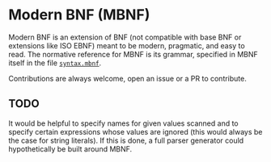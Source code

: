 # Modern BNF (MBNF)

Modern BNF is an extension of BNF (not compatible with base BNF or extensions
like ISO EBNF) meant to be modern, pragmatic, and easy to read. The normative
reference for MBNF is its grammar, specified in MBNF itself in the file
[`syntax.mbnf`](./syntax.mbnf).

Contributions are always welcome, open an issue or a PR to contribute.

## TODO

It would be helpful to specify names for given values scanned and to specify
certain expressions whose values are ignored (this would always be the case for
string literals). If this is done, a full parser generator could hypothetically
be built around MBNF.

